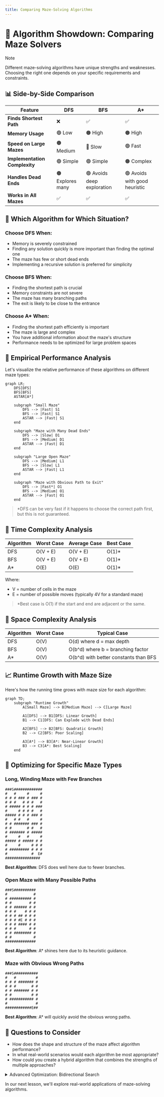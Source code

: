 ```yaml
---
title: Comparing Maze-Solving Algorithms
---
```


# 🏁 Algorithm Showdown: Comparing Maze Solvers

> [!NOTE]
> Different maze-solving algorithms have unique strengths and weaknesses. Choosing the right one depends on your specific requirements and constraints.

## 📊 Side-by-Side Comparison

| Feature | DFS | BFS | A* |
|---------|-----|-----|-----|
| **Finds Shortest Path** | ❌ | ✅ | ✅ |
| **Memory Usage** | 🟢 Low | 🟠 High | 🟠 High |
| **Speed on Large Mazes** | 🟠 Medium | 🔴 Slow | 🟢 Fast |
| **Implementation Complexity** | 🟢 Simple | 🟢 Simple | 🟠 Complex |
| **Handles Dead Ends** | 🟠 Explores many | 🟢 Avoids deep exploration | 🟢 Avoids with good heuristic |
| **Works in All Mazes** | ✅ | ✅ | ✅ |

## 🎯 Which Algorithm for Which Situation?

### Choose DFS When:
- Memory is severely constrained
- Finding any solution quickly is more important than finding the optimal one
- The maze has few or short dead ends
- Implementing a recursive solution is preferred for simplicity

### Choose BFS When:
- Finding the shortest path is crucial
- Memory constraints are not severe
- The maze has many branching paths
- The exit is likely to be close to the entrance

### Choose A* When:
- Finding the shortest path efficiently is important
- The maze is large and complex
- You have additional information about the maze's structure
- Performance needs to be optimized for large problem spaces

## 💯 Empirical Performance Analysis

Let's visualize the relative performance of these algorithms on different maze types:

```mermaid
graph LR;
    DFS[DFS]
    BFS[BFS]
    ASTAR[A*]
    
    subgraph "Small Maze"
        DFS --> |Fast| S1
        BFS --> |Fast| S1
        ASTAR --> |Fast| S1
    end
    
    subgraph "Maze with Many Dead Ends"
        DFS --> |Slow| D1
        BFS --> |Medium| D1
        ASTAR --> |Fast| D1
    end
    
    subgraph "Large Open Maze"
        DFS --> |Medium| L1
        BFS --> |Slow| L1
        ASTAR --> |Fast| L1
    end
    
    subgraph "Maze with Obvious Path to Exit"
        DFS --> |Fast*| O1
        BFS --> |Medium| O1
        ASTAR --> |Fast| O1
    end
```

> *DFS can be very fast if it happens to choose the correct path first, but this is not guaranteed.

## 🧪 Time Complexity Analysis

| Algorithm | Worst Case | Average Case | Best Case |
|-----------|------------|--------------|-----------|
| DFS | O(V + E) | O(V + E) | O(1)* |
| BFS | O(V + E) | O(V + E) | O(1)* |
| A* | O(E) | O(E) | O(1)* |

Where:
- V = number of cells in the maze
- E = number of possible moves (typically 4V for a standard maze)

> *Best case is O(1) if the start and end are adjacent or the same.

## 🧠 Space Complexity Analysis

| Algorithm | Worst Case | Typical Case |
|-----------|------------|--------------|
| DFS | O(V) | O(d) where d = max depth |
| BFS | O(V) | O(b^d) where b = branching factor |
| A* | O(V) | O(b^d) with better constants than BFS |

## 📈 Runtime Growth with Maze Size

Here's how the running time grows with maze size for each algorithm:

```mermaid
graph TD;
    subgraph "Runtime Growth"
        A[Small Maze] --> B[Medium Maze] --> C[Large Maze]
        
        A1[DFS] --> B1[DFS: Linear Growth]
        B1 --> C1[DFS: Can Explode with Dead Ends]
        
        A2[BFS] --> B2[BFS: Quadratic Growth]
        B2 --> C2[BFS: Poor Scaling]
        
        A3[A*] --> B3[A*: Near-Linear Growth]
        B3 --> C3[A*: Best Scaling]
    end
```

## 🦾 Optimizing for Specific Maze Types

### Long, Winding Maze with Few Branches
```
###S#############
#   #     #     #
# # # ### # ### #
# # #   # # #   #
# ##### # # # ###
#     # # # #   #
##### # # # ### #
#   # #   #     #
# # ####### ### #
# #       # #   #
# ####### # #####
#     #   #     #
##### # ##### # #
#     #     # # #
# ######### # # #
#           #  E#
################
```
**Best Algorithm**: DFS does well here due to fewer branches.

### Open Maze with Many Possible Paths
```
###S##########
#            #
# ########## #
# #        # #
# # ###### # #
# # #    # # #
# # # ## # # #
# # # #E # # #
# # # #### # #
# # #      # #
# # ######## #
# #          #
##############
```
**Best Algorithm**: A* shines here due to its heuristic guidance.

### Maze with Obvious Wrong Paths
```
###S###########
#   #         #
# # # ####### #
# # #       # #
# # ####### # #
# #         # #
# ########### #
#             #
############E##
```
**Best Algorithm**: A* will quickly avoid the obvious wrong paths.

## 🤔 Questions to Consider

- How does the shape and structure of the maze affect algorithm performance?
- In what real-world scenarios would each algorithm be most appropriate?
- How could you create a hybrid algorithm that combines the strengths of multiple approaches?

<details>
<summary>Advanced Optimization: Bidirectional Search</summary>

For extremely large mazes, consider bidirectional search:

- Start searching from both the start and end simultaneously
- When the two searches meet, you've found a path
- This can dramatically reduce the search space
- Works well with BFS and A*
- Requires additional memory but can be much faster
</details>

In our next lesson, we'll explore real-world applications of maze-solving algorithms. 